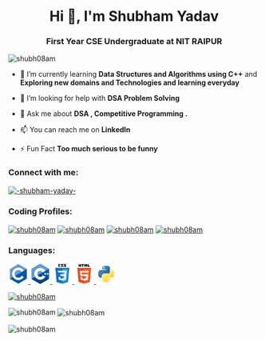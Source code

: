 <h1 align="center">Hi 👋, I'm Shubham Yadav</h1>
<h3 align="center">First Year CSE Undergraduate at NIT RAIPUR</h3>

<p align="left"> <img src="https://komarev.com/ghpvc/?username=shubh08am&label=Visitors%20Count&color=0e75b6&style=flat" alt="shubh08am" /> </p>



- 🌱 I’m currently learning **Data Structures and Algorithms using C++** and **Exploring new domains and Technologies and learning everyday**

- 🤝 I’m looking for help with **DSA Problem Solving**

- 💬 Ask me about **DSA , Competitive Programming .**

- 📫 You can reach me on **LinkedIn** 

- ⚡ Fun Fact **Too much serious to be funny**

<h3 align="left">Connect with me:</h3>
<p align="left">
<a href="https://linkedin.com/in/-shubham-yadav-" target="blank"><img align="center" src="https://raw.githubusercontent.com/rahuldkjain/github-profile-readme-generator/master/src/images/icons/Social/linked-in-alt.svg" alt="-shubham-yadav-" height="30" width="40" /></a>
 <h3 align="left">Coding Profiles:</h3>
<p align="left">  
<a href="https://www.codechef.com/users/imshubham_08" target="blank"><img align="center" src="https://cdn.jsdelivr.net/npm/simple-icons@3.1.0/icons/codechef.svg" alt="shubh08am" height="30" width="40" /></a>
<a href="https://codeforces.com/profile/Shubh08am" target="blank"><img align="center" src="https://cdn.jsdelivr.net/npm/simple-icons@3.1.0/icons/codeforces.svg" alt="shubh08am" height="30" width="40" /></a>
<a href="https://www.hackerrank.com/shubh08am" target="blank"><img align="center" src="https://raw.githubusercontent.com/rahuldkjain/github-profile-readme-generator/master/src/images/icons/Social/hackerrank.svg" alt="shubh08am" height="30" width="40" /></a>
<a href="https://www.leetcode.com/shubh08am" target="blank"><img align="center" src="https://raw.githubusercontent.com/rahuldkjain/github-profile-readme-generator/master/src/images/icons/Social/leet-code.svg" alt="shubh08am" height="30" width="40" /></a>
</p>

<h3 align="left">Languages:</h3>
<p align="left"> <a href="https://www.cprogramming.com/" target="_blank" rel="noreferrer"> <img src="https://raw.githubusercontent.com/devicons/devicon/master/icons/c/c-original.svg" alt="c" width="40" height="40"/> </a> <a href="https://www.w3schools.com/cpp/" target="_blank" rel="noreferrer"> <img src="https://raw.githubusercontent.com/devicons/devicon/master/icons/cplusplus/cplusplus-original.svg" alt="cplusplus" width="40" height="40"/> </a> <a href="https://www.w3schools.com/css/" target="_blank" rel="noreferrer"> <img src="https://raw.githubusercontent.com/devicons/devicon/master/icons/css3/css3-original-wordmark.svg" alt="css3" width="40" height="40"/> </a> <a href="https://www.w3.org/html/" target="_blank" rel="noreferrer"> <img src="https://raw.githubusercontent.com/devicons/devicon/master/icons/html5/html5-original-wordmark.svg" alt="html5" width="40" height="40"/> </a> <a href="https://www.python.org" target="_blank" rel="noreferrer"> <img src="https://raw.githubusercontent.com/devicons/devicon/master/icons/python/python-original.svg" alt="python" width="40" height="40"/> </a> </p>

<p align="left"> <a href="https://github.com/ryo-ma/github-profile-trophy"><img src="https://github-profile-trophy.vercel.app/?username=shubh08am" alt="shubh08am" /></a> </p>

<p><img align="left" src="https://github-readme-stats.vercel.app/api/top-langs?username=shubh08am&show_icons=true&locale=en&layout=compact" alt="shubh08am" /></p>

<p>&nbsp;<img align="center" src="https://github-readme-stats.vercel.app/api?username=shubh08am&show_icons=true&locale=en" alt="shubh08am" /></p>

<p><img align="center" src="https://github-readme-streak-stats.herokuapp.com/?user=shubh08am&" alt="shubh08am" /></p>


<!---
Shubh08am/Shubh08am is a ✨ special ✨ repository because its `README.md` (this file) appears on your GitHub profile.
You can click the Preview link to take a look at your changes.
--->
